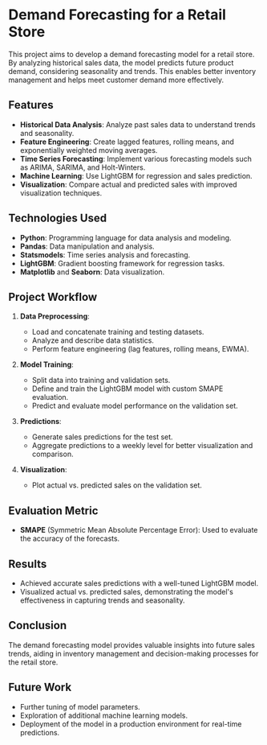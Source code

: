 # Demand Forecasting for a Retail Store

This project aims to develop a demand forecasting model for a retail store. By analyzing historical sales data, the model predicts future product demand, considering seasonality and trends. This enables better inventory management and helps meet customer demand more effectively.

## Features

- **Historical Data Analysis**: Analyze past sales data to understand trends and seasonality.
- **Feature Engineering**: Create lagged features, rolling means, and exponentially weighted moving averages.
- **Time Series Forecasting**: Implement various forecasting models such as ARIMA, SARIMA, and Holt-Winters.
- **Machine Learning**: Use LightGBM for regression and sales prediction.
- **Visualization**: Compare actual and predicted sales with improved visualization techniques.

## Technologies Used

- **Python**: Programming language for data analysis and modeling.
- **Pandas**: Data manipulation and analysis.
- **Statsmodels**: Time series analysis and forecasting.
- **LightGBM**: Gradient boosting framework for regression tasks.
- **Matplotlib** and **Seaborn**: Data visualization.

## Project Workflow

1. **Data Preprocessing**:
    - Load and concatenate training and testing datasets.
    - Analyze and describe data statistics.
    - Perform feature engineering (lag features, rolling means, EWMA).

2. **Model Training**:
    - Split data into training and validation sets.
    - Define and train the LightGBM model with custom SMAPE evaluation.
    - Predict and evaluate model performance on the validation set.

3. **Predictions**:
    - Generate sales predictions for the test set.
    - Aggregate predictions to a weekly level for better visualization and comparison.

4. **Visualization**:
    - Plot actual vs. predicted sales on the validation set.

## Evaluation Metric

- **SMAPE** (Symmetric Mean Absolute Percentage Error): Used to evaluate the accuracy of the forecasts.

## Results

- Achieved accurate sales predictions with a well-tuned LightGBM model.
- Visualized actual vs. predicted sales, demonstrating the model's effectiveness in capturing trends and seasonality.

## Conclusion

The demand forecasting model provides valuable insights into future sales trends, aiding in inventory management and decision-making processes for the retail store.

## Future Work

- Further tuning of model parameters.
- Exploration of additional machine learning models.
- Deployment of the model in a production environment for real-time predictions.

